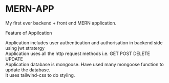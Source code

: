 # MERN-APP
My first ever backend + front end MERN application.

Feature of Appilcation

Application includes user authentication and authorisation in backend side using jwt stratergy<br>
Application uses all the http request methods i.e. GET POST DELETE UPDATE<br>
Application database is mongoose. Have used many mongoose function to update the database.<br>
It uses tailwind-css to do styling.<br>
